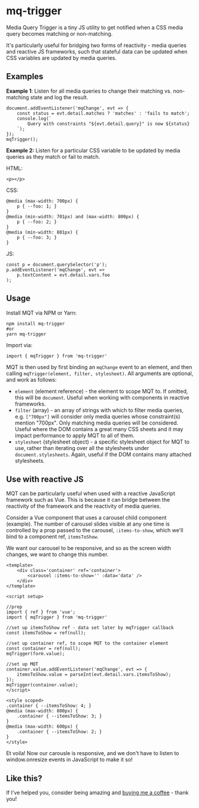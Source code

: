 # mq-trigger

Media Query Trigger is a tiny JS utility to get notified when a CSS media query becomes matching or non-matching.

It's particularly useful for bridging two forms of reactivity - media queries and reactive JS frameworks, such that stateful data can be updated when CSS variables are updated by media queries.

## Examples

**Example 1**: Listen for all media queries to change their matching vs. non-matching state and log the result.

```
document.addEventListener('mqChange', evt => {
    const status = evt.detail.matches ? 'matches' : 'fails to match';
    console.log(`
        Query with constraints "${evt.detail.query}" is now ${status}
    `);
});
mqTrigger();
```

**Example 2:** Listen for a particular CSS variable to be updated by media queries as they match or fail to match.

HTML:

```
<p></p>
```

CSS:

```
@media (max-width: 700px) {
    p { --foo: 1; }
}
@media (min-width: 701px) and (max-width: 800px) {
    p { --foo: 2; }
}
@media (min-width: 801px) {
    p { --foo: 3; }
}
```

JS:

```
const p = document.querySelector('p');
p.addEventListener('mqChange', evt =>
    p.textContent = evt.detail.vars.foo
);
```

## Usage

Install MQT via NPM or Yarn:

```
npm install mq-trigger
#or
yarn mq-trigger
```

Import via:

```
import { mqTrigger } from 'mq-trigger'
```

MQT is then used by first binding an `mqChange` event to an element, and then calling `mqTrigger(element, filter, stylesheet)`. All arguments are optional, and work as follows:

- `element` (element reference) - the element to scope MQT to. If omitted, this will be `document`. Useful when working with components in reactive frameworks.
- `filter` (array) - an array of strings with which to filter media queries, e.g. `["700px"]` will consider only media queries whose constraint(s) mention "700px". Only matching media queries will be considered. Useful where the DOM contains a great many CSS sheets and it may impact performance to apply MQT to all of them.
- `stylesheet` (stylesheet object) - a specific stylesheet object for MQT to use, rather than iterating over all the stylesheets under `document.stylesheets`. Again, useful if the DOM contains many attached stylesheets.

## Use with reactive JS

MQT can be particularly useful when used with a reactive JavaScript framework such as Vue. This is because it can bridge between the reactivity of the framework and the reactivity of media queries.

Consider a Vue component that uses a carousel child component (example). The number of carousel slides visible at any one time is controlled by a prop passed to the carousel, `:items-to-show`, which we'll bind to a component ref, `itemsToShow`.

We want our carousel to be responsive, and so as the screen width changes, we want to change this number.

```
<template>
    <div class='container' ref='container'>
        <carousel :items-to-show='' :data='data' />
    </div>
</template>

<script setup>

//prep
import { ref } from 'vue';
import { mqTrigger } from 'mq-trigger'

//set up itemsToShow ref - data set later by mqTrigger callback
const itemsToShow = ref(null);

//set up container ref, to scope MQT to the container element
const container = ref(null);
mqTrigger(form.value);

//set up MQT
container.value.addEventListener('mqChange', evt => {
    itemsToShow.value = parseInt(evt.detail.vars.itemsToShow);
});
mqTrigger(container.value);
</script>

<style scoped>
.container { --itemsToShow: 4; }
@media (max-width: 800px) {
    .container { --itemsToShow: 3; }
}
@media (max-width: 600px) {
    .container { --itemsToShow: 2; }
}
</style>
```

Et voila! Now our carousle is responsive, and we don't have to listen to window.onresize events in JavaScript to make it so!

## Like this?

If I've helped you, consider being amazing and [buying me a coffee](https://ko-fi.com/mitya) - thank you!